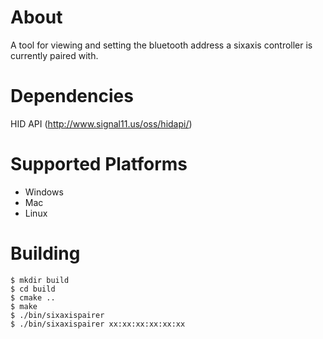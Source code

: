# About

A tool for viewing and setting the bluetooth address
a sixaxis controller is currently paired with.


# Dependencies

HID API (http://www.signal11.us/oss/hidapi/)


# Supported Platforms

* Windows
* Mac
* Linux


# Building

    $ mkdir build
    $ cd build
    $ cmake ..
    $ make
    $ ./bin/sixaxispairer
    $ ./bin/sixaxispairer xx:xx:xx:xx:xx:xx
